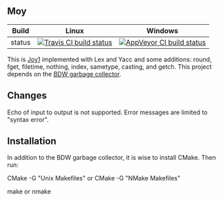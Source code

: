 Moy
---

Build|Linux|Windows
---|---|---
status|[![Travis CI build status](https://travis-ci.org/Wodan58/Moy.svg?branch=master)](https://travis-ci.org/Wodan58/Moy)|[![AppVeyor CI build status](https://ci.appveyor.com/api/projects/status/github/Wodan58/Moy?branch=master&svg=true)](https://ci.appveyor.com/project/Wodan58/Moy)

This is [Joy1](https://github.com/Wodan58/joy1) implemented with Lex and Yacc and some additions: round, fget, filetime, nothing, index, sametype, casting, and getch.
This project depends on the [BDW garbage collector](https://github.com/ivmai/bdwgc).

Changes
-------

Echo of input to output is not supported.
Error messages are limited to "syntax error".

Installation
------------

In addition to the BDW garbage collector, it is wise to install CMake. Then run:

CMake -G "Unix Makefiles" or CMake -G "NMake Makefiles"

make or nmake
